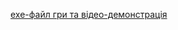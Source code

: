 [exe-файл гри та відео-демонстрація](https://drive.google.com/drive/folders/1aBEE0icSsS4_rwZmdQ4UBO1cPqhUVMUH)
